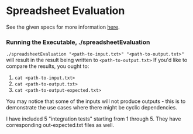 # Spreadsheet Evaluation
See the given specs for more information [here](./Spreadsheet%20Evaluation.pdf).

### Running the Executable, ./spreadsheetEvaluation
```./spreadsheetEvaluation "<path-to-input.txt>" "<path-to-output.txt>"```
will result in the result being written to ```<path-to-output.txt>``` If you'd like to
compare the results, you ought to:

1. ```cat <path-to-input.txt>```
2. ```cat <path-to-output.txt>```
3. ```cat <path-to-output-expected.txt>```

You may notice that some of the inputs will not produce
outputs - this is to demonstrate the use cases where there
might be cyclic dependencies.

I have included 5 "integration tests" starting from 1 through 5.
They have corresponding out-expected.txt files as well.
